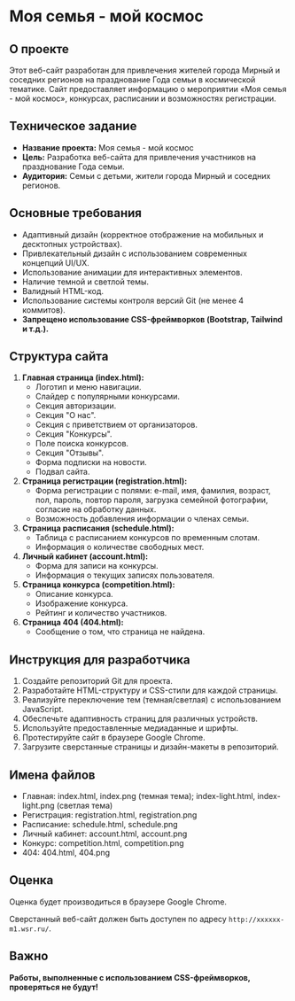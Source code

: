 # Моя семья - мой космос

## О проекте

Этот веб-сайт разработан для привлечения жителей города Мирный и соседних регионов на празднование Года семьи в космической тематике. Сайт предоставляет информацию о мероприятии «Моя семья - мой космос», конкурсах, расписании и возможностях регистрации.

## Техническое задание

- **Название проекта:** Моя семья - мой космос
- **Цель:** Разработка веб-сайта для привлечения участников на празднование Года семьи.
- **Аудитория:** Семьи с детьми, жители города Мирный и соседних регионов.

## Основные требования

- Адаптивный дизайн (корректное отображение на мобильных и десктопных устройствах).
- Привлекательный дизайн с использованием современных концепций UI/UX.
- Использование анимации для интерактивных элементов.
- Наличие темной и светлой темы.
- Валидный HTML-код.
- Использование системы контроля версий Git (не менее 4 коммитов).
- **Запрещено использование CSS-фреймворков (Bootstrap, Tailwind и т.д.).**

## Структура сайта

1. **Главная страница (index.html):**
    - Логотип и меню навигации.
    - Слайдер с популярными конкурсами.
    - Секция авторизации.
    - Секция "О нас".
    - Секция с приветствием от организаторов.
    - Секция "Конкурсы".
    - Поле поиска конкурсов.
    - Секция "Отзывы".
    - Форма подписки на новости.
    - Подвал сайта.
2. **Страница регистрации (registration.html):**
    - Форма регистрации с полями: e-mail, имя, фамилия, возраст, пол, пароль, повтор пароля, загрузка семейной фотографии, согласие на обработку данных.
    - Возможность добавления информации о членах семьи.
3. **Страница расписания (schedule.html):**
    - Таблица с расписанием конкурсов по временным слотам.
    - Информация о количестве свободных мест.
4. **Личный кабинет (account.html):**
    - Форма для записи на конкурсы.
    - Информация о текущих записях пользователя.
5. **Страница конкурса (competition.html):**
    - Описание конкурса.
    - Изображение конкурса.
    - Рейтинг и количество участников.
6. **Страница 404 (404.html):**
    - Сообщение о том, что страница не найдена.

## Инструкция для разработчика

1. Создайте репозиторий Git для проекта.
2. Разработайте HTML-структуру и CSS-стили для каждой страницы.
3. Реализуйте переключение тем (темная/светлая) с использованием JavaScript.
4. Обеспечьте адаптивность страниц для различных устройств.
5. Используйте предоставленные медиаданные и шрифты.
6. Протестируйте сайт в браузере Google Chrome.
7. Загрузите сверстанные страницы и дизайн-макеты в репозиторий.

## Имена файлов

- Главная: index.html, index.png (темная тема); index-light.html, index-light.png (светлая тема)
- Регистрация: registration.html, registration.png
- Расписание: schedule.html, schedule.png
- Личный кабинет: account.html, account.png
- Конкурс: competition.html, competition.png
- 404: 404.html, 404.png

## Оценка

Оценка будет производиться в браузере Google Chrome.

Сверстанный веб-сайт должен быть доступен по адресу `http://xxxxxx-m1.wsr.ru/`.

## Важно

**Работы, выполненные с использованием CSS-фреймворков, проверяться не будут!**
